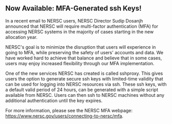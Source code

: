 ## Now Available: MFA-Generated ssh Keys!

In a recent email to NERSC users, NERSC Director Sudip Dosanjh announced that 
NERSC will require multi-factor authentication (MFA) for accessing NERSC systems
in the majority of cases starting in the new allocation year.

NERSC's goal is to minimize the disruption that users will experience in going 
to MFA, while preserving the safety of users' accounts and data. We have worked
hard to achieve that balance and believe that in some cases, users may enjoy
increased flexibility through our MFA implementation.

One of the new services NERSC has created is called sshproxy. This gives users
the option to generate secure ssh keys with limited-time validity that can be 
used for logging into NERSC resources via ssh. These ssh keys, with a default
valid period of 24 hours, can be generated with a simple script available from 
NERSC. Users can then ssh to NERSC machines without any additional 
authentication until the key expires.

For more information, please see the NERSC MFA webpage: 
<https://www.nersc.gov/users/connecting-to-nersc/mfa>.
